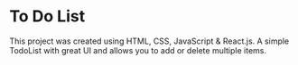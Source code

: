 # To Do List

This project was created using HTML, CSS, JavaScript & React.js. A simple TodoList with great UI and allows you to add or delete multiple items.


